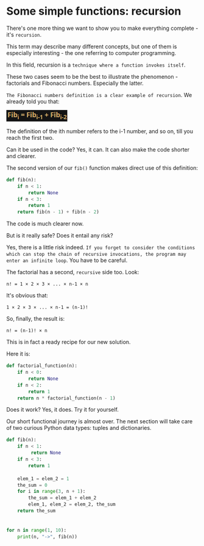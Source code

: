 # Some simple functions: recursion
There's one more thing we want to show you to make everything complete - it's `recursion`.

This term may describe many different concepts, but one of them is especially interesting - the one referring to computer programming.

In this field, recursion is a `technique where a function invokes itself`.

These two cases seem to be the best to illustrate the phenomenon - factorials and Fibonacci numbers. Especially the latter.

`The Fibonacci numbers definition is a clear example of recursion`. We already told you that:

<img src="img/formula6.png">

The definition of the ith number refers to the i-1 number, and so on, till you reach the first two.

Can it be used in the code? Yes, it can. It can also make the code shorter and clearer.

The second version of our `fib()` function makes direct use of this definition:
```py
def fib(n):
    if n < 1:
        return None
    if n < 3:
        return 1
    return fib(n - 1) + fib(n - 2)
```

The code is much clearer now.

But is it really safe? Does it entail any risk?

Yes, there is a little risk indeed. `If you forget to consider the conditions which can stop the chain of recursive invocations, the program may enter an infinite loop`. You have to be careful.

The factorial has a second, `recursive` side too. Look:
```
n! = 1 × 2 × 3 × ... × n-1 × n
```

It's obvious that:
```
1 × 2 × 3 × ... × n-1 = (n-1)!
```

So, finally, the result is:
```
n! = (n-1)! × n
```
This is in fact a ready recipe for our new solution.


Here it is:
```py
def factorial_function(n):
    if n < 0:
        return None
    if n < 2:
        return 1
    return n * factorial_function(n - 1)
```

Does it work? Yes, it does. Try it for yourself.

Our short functional journey is almost over. The next section will take care of two curious Python data types: tuples and dictionaries.
```py
def fib(n):
    if n < 1:
         return None
    if n < 3:
        return 1

    elem_1 = elem_2 = 1
    the_sum = 0
    for i in range(3, n + 1):
        the_sum = elem_1 + elem_2
        elem_1, elem_2 = elem_2, the_sum
    return the_sum


for n in range(1, 10):
    print(n, "->", fib(n))
```